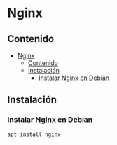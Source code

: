 # Nginx

## Contenido
- [Nginx](#nginx)
  - [Contenido](#contenido)
  - [Instalación](#instalación)
    - [Instalar Nginx en Debian](#instalar-nginx-en-debian)

## Instalación

### Instalar Nginx en Debian
```sh
apt install nginx
```